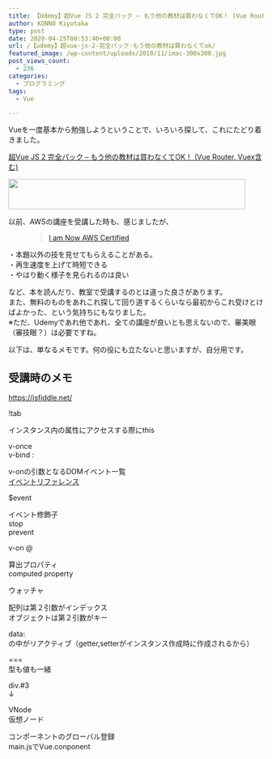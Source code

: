 ```yaml
---
title: 【Udemy】超Vue JS 2 完全パック – もう他の教材は買わなくてOK！ (Vue Router, Vuex含む)
author: KONNO Kiyotaka
type: post
date: 2020-04-25T00:53:40+00:00
url: /【udemy】超vue-js-2-完全パック-もう他の教材は買わなくてok/
featured_image: /wp-content/uploads/2018/11/imac-300x300.jpg
post_views_count:
  - 236
categories:
  - プログラミング
tags:
  - Vue

---
```

Vueを一度基本から勉強しようということで、いろいろ探して、これにたどり着きました。

<a href="https://www.udemy.com/share/101rYoCUASeVlbRXw=/" target="_blank" aria-label="超Vue JS 2 完全パック - もう他の教材は買わなくてOK！ (Vue Router, Vuex含む) (opens in a new tab)" rel="noreferrer noopener" class="aioseop-link">超Vue JS 2 完全パック &#8211; もう他の教材は買わなくてOK！ (Vue Router, Vuex含む)</a>


<a href="https://px.a8.net/svt/ejp?a8mat=35CYNN+8JT6UI+3L4M+6F9M9" rel="nofollow"> <img border="0" width="468" height="60" alt="" src="https://www24.a8.net/svt/bgt?aid=190401395517&wid=004&eno=01&mid=s00000016735001079000&mc=1" /></a><img border="0" width="1" height="1" src="https://i1.wp.com/www19.a8.net/0.gif?resize=1%2C1&#038;ssl=1" alt="" data-recalc-dims="1" /> 

以前、AWSの講座を受講した時も、感じましたが、<figure class="wp-block-embed-wordpress wp-block-embed is-type-wp-embed is-provider-programmers-office">

<div class="wp-block-embed__wrapper">
  <blockquote class="wp-embedded-content" data-secret="hHCoNVpj2V">
    <a href="/i-am-now-aws-certified/">I am Now AWS Certified</a>
  </blockquote>
</div></figure> 

・本題以外の技を見せてもらえることがある。  
・再生速度を上げて時短できる  
・やはり動く様子を見られるのは良い

など、本を読んだり、教室で受講するのとは違った良さがあります。  
また、無料のものをあれこれ探して回り道するくらいなら最初からこれ受けとけばよかった、という気持ちにもなりました。  
※ただ、Udemyであれ他であれ、全ての講座が良いとも思えないので、審美眼（審技眼？）は必要ですね。

以下は、単なるメモです。何の役にも立たないと思いますが、自分用です。

## 受講時のメモ

<https://jsfiddle.net/>

!tab

インスタンス内の属性にアクセスする際にthis

v-once  
v-bind :

v-onの引数となるDOMイベント一覧  
[イベントリファレンス][1]

$event

イベント修飾子  
stop  
prevent

v-on @

算出プロパティ  
computed property

ウォッチャ

配列は第２引数がインデックス  
オブジェクトは第２引数がキー

data:  
の中がリアクティブ（getter,setterがインスタンス作成時に作成されるから）

===  
型も値も一緒

div.#3  
↓

VNode  
仮想ノード

コンポーネントのグローバル登録  
main.jsでVue.conponent

 [1]: https://developer.mozilla.org/ja/docs/Web/Events